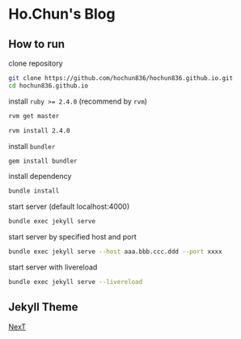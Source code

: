 # Ho.Chun's Blog

## How to run

clone repository

```sh
git clone https://github.com/hochun836/hochun836.github.io.git
cd hochun836.github.io
```

install `ruby >= 2.4.0` (recommend by `rvm`)

```sh
rvm get master

rvm install 2.4.0
```

install `bundler`

```sh
gem install bundler
```

install dependency

```sh
bundle install
```

start server (default localhost:4000)

```sh
bundle exec jekyll serve
```

start server by specified host and port

```sh
bundle exec jekyll serve --host aaa.bbb.ccc.ddd --port xxxx
```

start server with livereload

```sh
bundle exec jekyll serve --livereload
```

## Jekyll Theme

[NexT](http://theme-next.simpleyyt.com)

